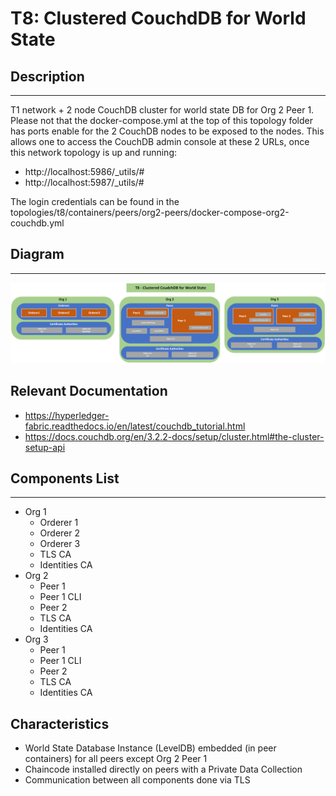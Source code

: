# T8: Clustered CouchdDB for World State
## Description
---
T1 network + 2 node CouchDB cluster for world state DB for Org 2 Peer 1. Please not that the docker-compose.yml at the top of this topology folder has ports enable for the 2 CouchDB nodes to be exposed to the nodes. This allows one to access the CouchDB admin console at these 2 URLs, once this network topology is up and running:

- http://localhost:5986/_utils/#
- http://localhost:5987/_utils/#

The login credentials can be found in the topologies/t8/containers/peers/org2-peers/docker-compose-org2-couchdb.yml

## Diagram
---
![Diagram of components](../image_store/T8.png)

## Relevant Documentation

- https://hyperledger-fabric.readthedocs.io/en/latest/couchdb_tutorial.html
- https://docs.couchdb.org/en/3.2.2-docs/setup/cluster.html#the-cluster-setup-api

## Components List
---
* Org 1
  * Orderer 1
  * Orderer 2
  * Orderer 3
  * TLS CA
  * Identities CA
* Org 2
  * Peer 1
  * Peer 1 CLI
  * Peer 2
  * TLS CA
  * Identities CA
* Org 3
  * Peer 1
  * Peer 1 CLI
  * Peer 2
  * TLS CA
  * Identities CA
  
## Characteristics

- World State Database Instance (LevelDB) embedded (in peer containers) for all peers except Org 2 Peer 1
- Chaincode installed directly on peers with a Private Data Collection
- Communication between all components done via TLS 